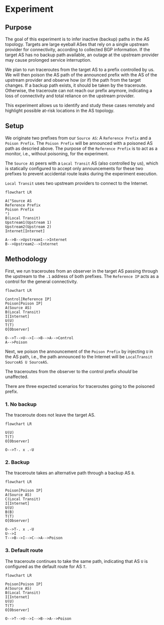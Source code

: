 # Experiment

## Purpose

The goal of this experiment is to infer inactive (backup) paths in the AS
topology. Targets are large eyeball ASes that rely on a single upstream provider
for connectivity, according to collected BGP information. If the target AS has
no backup path available, an outage at the upstream provider may cause prolonged
service interruption.

We plan to run traceroutes from the target AS to a prefix controlled by us. We
will then poison the AS path of the announced prefix with the AS of the upstream
provider and observe how (or if) the path from the target changes. If a backup
path exists, it should be taken by the traceroute. Otherwise, the traceroute can
not reach our prefix anymore, indicating a loss of connectivity and total
reliance on the upstream provider.

This experiment allows us to identify and study these cases remotely and
highlight possible at-risk locations in the AS topology.

## Setup

We originate two prefixes from our `Source AS`: A `Reference Prefix` and a
`Poison Prefix`. The `Poison Prefix` will be announced with a poisoned AS path
as descried above. The purpose of the `Reference Prefix` is to act as a monitor,
i.e., without poisoning, for the experiment.

The `Source AS` peers with a `Local Transit` AS (also controlled by us), which
is statically configured to accept only announcements for these two prefixes to
prevent accidental route leaks during the experiment execution.

`Local Transit` uses two upstream providers to connect to the Internet.

```mermaid
flowchart LR

A("Source AS
Reference Prefix
Poison Prefix
")
B(Local Transit)
Upstream1(Upstream 1)
Upstream2(Upstream 2)
Internet[Internet]

A-->B-->Upstream1-->Internet
B-->Upstream2-->Internet
```

## Methodology

First, we run traceroutes from an observer in the target AS  passing through the
upstream to the `.1` address of both prefixes. The `Reference IP` acts as a
control for the general connectivity.

```mermaid
flowchart LR

Control[Reference IP]
Poison[Poison IP]
A(Source AS)
B(Local Transit)
I[Internet]
U(U)
T(T)
O[Observer]

O-->T-->U-->I-->B-->A-->Control
A-->Poison
```
Next, we poison the announcement of the `Poison Prefix` by injecting `U` in the
AS path, i.e., the path announced to the Internet will be `LocalTransit SourceAS
U SourceAS`.

The traceroutes from the observer to the control prefix *should* be unaffected.

There are three expected scenarios for traceroutes going to the poisoned prefix.

### 1. No backup

The traceroute does not leave the target AS.

```mermaid
flowchart LR

U(U)
T(T)
O[Observer]

O-->T-. x .-U
```

### 2. Backup

The traceroute takes an alternative path through a backup AS `B`.

```mermaid
flowchart LR

Poison[Poison IP]
A(Source AS)
C(Local Transit)
I[Internet]
U(U)
B(B)
T(T)
O[Observer]

O-->T-. x .-U
U-->I
T-->B-->I-->C-->A-->Poison
```

### 3. Default route

The traceroute continues to take the same path, indicating that AS `U` is
configured as the default route for AS `T`.

```mermaid
flowchart LR

Poison[Poison IP]
A(Source AS)
B(Local Transit)
I[Internet]
U(U)
T(T)
O[Observer]

O-->T-->U-->I-->B-->A-->Poison
```
